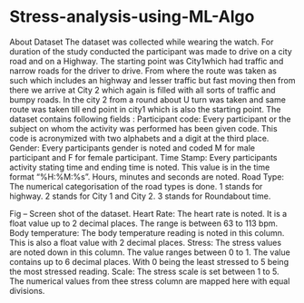 # Stress-analysis-using-ML-Algo

About Dataset
The dataset was collected while wearing the watch. For duration of the study conducted the participant was made to drive on a city road and on a Highway. The starting point was City1which had traffic and narrow roads for the driver to drive. From where the route was taken as such which includes an highway and lesser traffic but fast moving then from there we arrive at City 2 which again is filled with all sorts of traffic and bumpy roads. In the city 2 from a round about U turn was taken and same route was taken till end point in city1 which is also the starting point.
The dataset contains following fields :
Participant code: Every participant or the subject on whom the activity was performed has been given code. This code is acronymized with two alphabets and a digit at the third place.
Gender: Every participants gender is noted and coded M for male participant and F for female participant. 
Time Stamp: Every participants activity stating time and ending time is noted. This value is in the time format “%H:%M:%s”. Hours, minutes and seconds are noted.
Road Type: The numerical categorisation of the road types is done. 1 stands for highway. 2 stands for City 1 and City 2. 3 stands for Roundabout time.


Fig – Screen shot of the dataset. 
Heart Rate: The heart rate is noted. It is a float value up to 2 decimal places. The range is between 63 to 113 bpm.
Body temperature: The body temperature reading is noted in this column. This is also a float value with 2 decimal places. 
Stress: The stress values are noted down in this column. The value ranges between 0 to 1. The value contains up to 6 decimal places. With 0 being the least stressed to 5 being the most stressed reading.
Scale: The stress scale is set between 1 to 5. The numerical values from thee stress column are mapped here with equal divisions.
